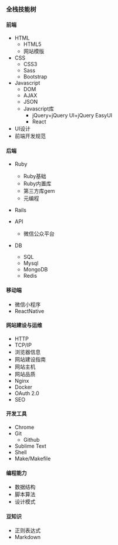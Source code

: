 ### 全栈技能树

#### 前端

- HTML
  - HTML5
  - 网站模版
- CSS
  - CSS3
  - Sass
  - Bootstrap
- Javascript
  - DOM
  - AJAX
  - JSON
  - Javascript库
    - jQuery+jQuery UI+jQuery EasyUI
    - React
- UI设计
- 前端开发规范

#### 后端

- Ruby
  - Ruby基础
  - Ruby内置库
  - 第三方库gem
  - 元编程
- Rails
- API
  - 微信公众平台

- DB
  - SQL
  - Mysql
  - MongoDB
  - Redis

#### 移动端

- 微信小程序
- ReactNative

#### 网站建设与运维

- HTTP
- TCP/IP
- 浏览器信息
- 网站建设指南
- 网站主机
- 网站品质
- Nginx
- Docker
- OAuth 2.0
- SEO

#### 开发工具

- Chrome
- Git
  - Github
- Sublime Text
- Shell
- Make/Makefile

#### 编程能力

- 数据结构
- 脚本算法
- 设计模式

#### 豆知识

- 正则表达式
- Markdown
